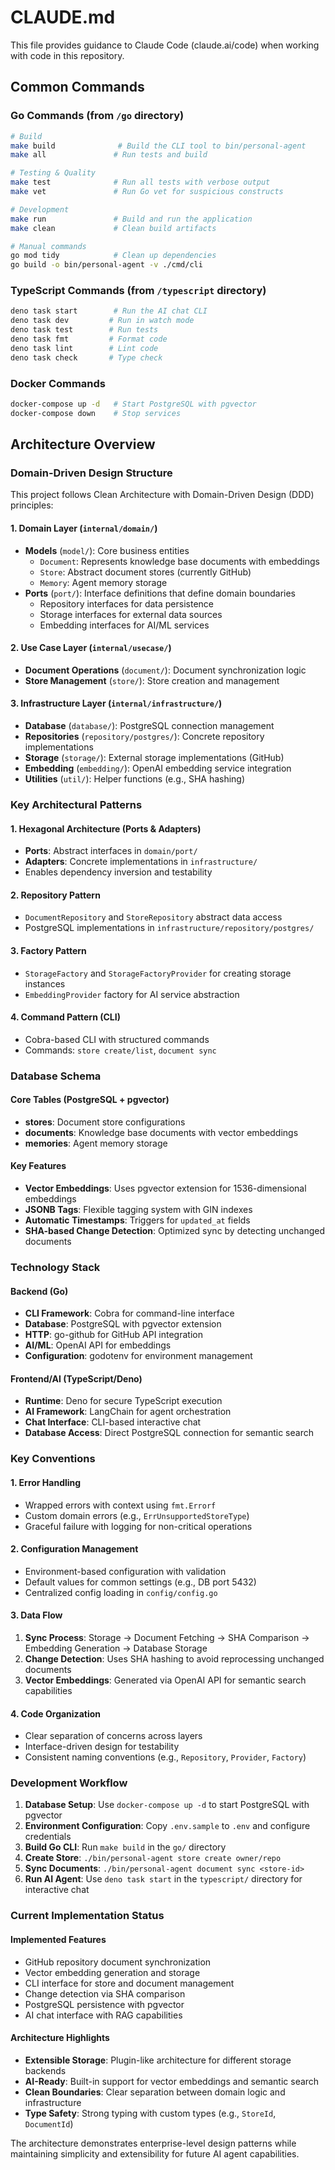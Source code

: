 # CLAUDE.md

This file provides guidance to Claude Code (claude.ai/code) when working with code in this repository.

## Common Commands

### Go Commands (from `/go` directory)
```bash
# Build
make build              # Build the CLI tool to bin/personal-agent
make all               # Run tests and build

# Testing & Quality
make test              # Run all tests with verbose output
make vet               # Run Go vet for suspicious constructs

# Development
make run               # Build and run the application
make clean             # Clean build artifacts

# Manual commands
go mod tidy            # Clean up dependencies
go build -o bin/personal-agent -v ./cmd/cli
```

### TypeScript Commands (from `/typescript` directory)
```bash
deno task start        # Run the AI chat CLI
deno task dev         # Run in watch mode
deno task test        # Run tests
deno task fmt         # Format code
deno task lint        # Lint code
deno task check       # Type check
```

### Docker Commands
```bash
docker-compose up -d   # Start PostgreSQL with pgvector
docker-compose down    # Stop services
```

## Architecture Overview

### Domain-Driven Design Structure

This project follows Clean Architecture with Domain-Driven Design (DDD) principles:

#### 1. Domain Layer (`internal/domain/`)
- **Models** (`model/`): Core business entities
  - `Document`: Represents knowledge base documents with embeddings
  - `Store`: Abstract document stores (currently GitHub)
  - `Memory`: Agent memory storage
- **Ports** (`port/`): Interface definitions that define domain boundaries
  - Repository interfaces for data persistence
  - Storage interfaces for external data sources
  - Embedding interfaces for AI/ML services

#### 2. Use Case Layer (`internal/usecase/`)
- **Document Operations** (`document/`): Document synchronization logic
- **Store Management** (`store/`): Store creation and management

#### 3. Infrastructure Layer (`internal/infrastructure/`)
- **Database** (`database/`): PostgreSQL connection management
- **Repositories** (`repository/postgres/`): Concrete repository implementations
- **Storage** (`storage/`): External storage implementations (GitHub)
- **Embedding** (`embedding/`): OpenAI embedding service integration
- **Utilities** (`util/`): Helper functions (e.g., SHA hashing)

### Key Architectural Patterns

#### 1. Hexagonal Architecture (Ports & Adapters)
- **Ports**: Abstract interfaces in `domain/port/`
- **Adapters**: Concrete implementations in `infrastructure/`
- Enables dependency inversion and testability

#### 2. Repository Pattern
- `DocumentRepository` and `StoreRepository` abstract data access
- PostgreSQL implementations in `infrastructure/repository/postgres/`

#### 3. Factory Pattern
- `StorageFactory` and `StorageFactoryProvider` for creating storage instances
- `EmbeddingProvider` factory for AI service abstraction

#### 4. Command Pattern (CLI)
- Cobra-based CLI with structured commands
- Commands: `store create/list`, `document sync`

### Database Schema

#### Core Tables (PostgreSQL + pgvector)
- **stores**: Document store configurations
- **documents**: Knowledge base documents with vector embeddings
- **memories**: Agent memory storage

#### Key Features
- **Vector Embeddings**: Uses pgvector extension for 1536-dimensional embeddings
- **JSONB Tags**: Flexible tagging system with GIN indexes
- **Automatic Timestamps**: Triggers for `updated_at` fields
- **SHA-based Change Detection**: Optimized sync by detecting unchanged documents

### Technology Stack

#### Backend (Go)
- **CLI Framework**: Cobra for command-line interface
- **Database**: PostgreSQL with pgvector extension
- **HTTP**: go-github for GitHub API integration
- **AI/ML**: OpenAI API for embeddings
- **Configuration**: godotenv for environment management

#### Frontend/AI (TypeScript/Deno)
- **Runtime**: Deno for secure TypeScript execution
- **AI Framework**: LangChain for agent orchestration
- **Chat Interface**: CLI-based interactive chat
- **Database Access**: Direct PostgreSQL connection for semantic search

### Key Conventions

#### 1. Error Handling
- Wrapped errors with context using `fmt.Errorf`
- Custom domain errors (e.g., `ErrUnsupportedStoreType`)
- Graceful failure with logging for non-critical operations

#### 2. Configuration Management
- Environment-based configuration with validation
- Default values for common settings (e.g., DB port 5432)
- Centralized config loading in `config/config.go`

#### 3. Data Flow
1. **Sync Process**: Storage → Document Fetching → SHA Comparison → Embedding Generation → Database Storage
2. **Change Detection**: Uses SHA hashing to avoid reprocessing unchanged documents
3. **Vector Embeddings**: Generated via OpenAI API for semantic search capabilities

#### 4. Code Organization
- Clear separation of concerns across layers
- Interface-driven design for testability
- Consistent naming conventions (e.g., `Repository`, `Provider`, `Factory`)

### Development Workflow

1. **Database Setup**: Use `docker-compose up -d` to start PostgreSQL with pgvector
2. **Environment Configuration**: Copy `.env.sample` to `.env` and configure credentials
3. **Build Go CLI**: Run `make build` in the `go/` directory
4. **Create Store**: `./bin/personal-agent store create owner/repo`
5. **Sync Documents**: `./bin/personal-agent document sync <store-id>`
6. **Run AI Agent**: Use `deno task start` in the `typescript/` directory for interactive chat

### Current Implementation Status

#### Implemented Features
- GitHub repository document synchronization
- Vector embedding generation and storage
- CLI interface for store and document management
- Change detection via SHA comparison
- PostgreSQL persistence with pgvector
- AI chat interface with RAG capabilities

#### Architecture Highlights
- **Extensible Storage**: Plugin-like architecture for different storage backends
- **AI-Ready**: Built-in support for vector embeddings and semantic search
- **Clean Boundaries**: Clear separation between domain logic and infrastructure
- **Type Safety**: Strong typing with custom types (e.g., `StoreId`, `DocumentId`)

The architecture demonstrates enterprise-level design patterns while maintaining simplicity and extensibility for future AI agent capabilities.